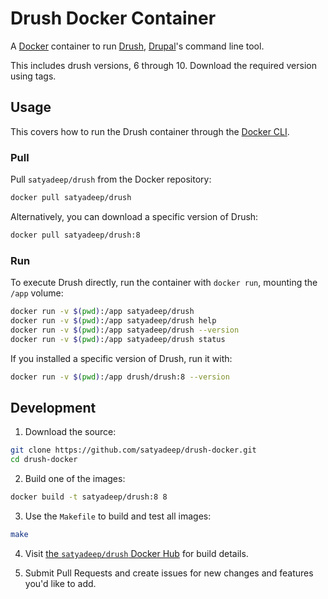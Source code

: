 # Drush Docker Container

A [Docker](http://docker.com) container to run [Drush](https://github.com/drush-ops/drush), [Drupal](http://drupal.org)'s command line tool.

This includes drush versions, 6 through 10. Download the required version using tags.

## Usage

This covers how to run the Drush container through the [Docker CLI](http://docker.com).

### Pull

Pull `satyadeep/drush` from the Docker repository:

``` bash
docker pull satyadeep/drush
```

Alternatively, you can download a specific version of Drush:

``` bash
docker pull satyadeep/drush:8
```

### Run

To execute Drush directly, run the container with `docker run`, mounting the `/app` volume:

``` bash
docker run -v $(pwd):/app satyadeep/drush
docker run -v $(pwd):/app satyadeep/drush help
docker run -v $(pwd):/app satyadeep/drush --version
docker run -v $(pwd):/app satyadeep/drush status
```

If you installed a specific version of Drush, run it with:

``` bash
docker run -v $(pwd):/app drush/drush:8 --version
```

## Development

1. Download the source:
  ``` bash
  git clone https://github.com/satyadeep/drush-docker.git
  cd drush-docker
  ```

2. Build one of the images:
  ``` bash
  docker build -t satyadeep/drush:8 8
  ```

3. Use the `Makefile` to build and test all images:
  ``` bash
  make
  ```

4. Visit [the `satyadeep/drush` Docker Hub](https://hub.docker.com/r/satyadeep/drush/) for build details.

5. Submit Pull Requests and create issues for new changes and features you'd like to add.

